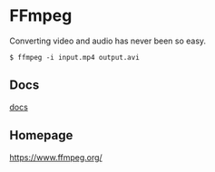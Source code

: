 # FFmpeg

Converting video and audio has never been so easy.

```shell script
$ ffmpeg -i input.mp4 output.avi
```

## Docs

[docs](./docs/)

## Homepage

https://www.ffmpeg.org/
